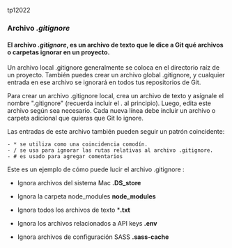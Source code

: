 tp12022
### Archivo _.gitignore_
#### El archivo _.gitignore_, es un archivo de texto que le dice a Git qué archivos o carpetas ignorar en un proyecto.

Un archivo local .gitignore generalmente se coloca en el directorio raíz de un proyecto. También puedes crear un archivo global .gitignore, y cualquier entrada en ese archivo se ignorará en todos tus repositorios de Git.

Para crear un archivo .gitignore local, crea un archivo de texto y asígnale el nombre ".gitignore" (recuerda incluir el . al principio). Luego, edita este archivo según sea necesario. Cada nueva línea debe incluir un archivo o carpeta adicional que quieras que Git lo ignore.

  Las entradas de este archivo también pueden seguir un patrón coincidente:

    - * se utiliza como una coincidencia comodín.
    - / se usa para ignorar las rutas relativas al archivo .gitignore.
    - # es usado para agregar comentarios

Este es un ejemplo de cómo puede lucir el archivo .gitignore : 

- Ignora archivos del sistema Mac 
**.DS_store**

- Ignora la carpeta node_modules
**node_modules**

- Ignora todos los archivos de texto
***.txt**

- Ignora los archivos relacionados a API keys
**.env**

- Ignora archivos de configuración SASS
**.sass-cache**


